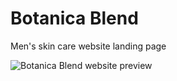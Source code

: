 # Botanica Blend
Men's skin care website landing page

![Botanica Blend website preview](https://github.com/user-attachments/assets/265fa735-bc31-484b-abc3-ceeb1e031ca4)

